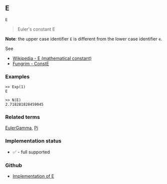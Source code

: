 ## E 

```
E
```

> Euler's constant E

**Note**: the upper case identifier `E` is different from the lower case identifier `e`.

See
* [Wikipedia - E (mathematical constant)](https://en.wikipedia.org/wiki/E_(mathematical_constant))
* [Fungrim - ConstE](http://fungrim.org/symbol/ConstE/)

### Examples

``` 
>> Exp(1)
E

>> N(E)
2.718281828459045
```

### Related terms 
[EulerGamma](EulerGamma.md), [Pi](Pi.md)






### Implementation status

* &#x2705; - full supported

### Github

* [Implementation of E](https://github.com/axkr/symja_android_library/blob/master/symja_android_library/matheclipse-core/src/main/java/org/matheclipse/core/builtin/ConstantDefinitions.java#L894) 
